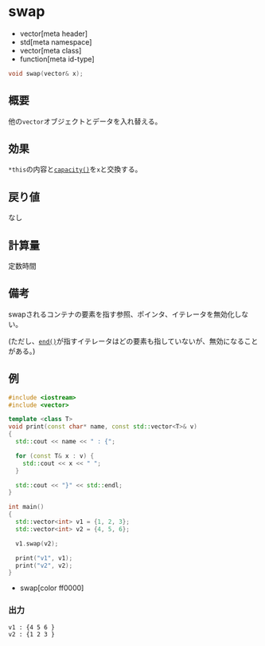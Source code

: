 # swap
* vector[meta header]
* std[meta namespace]
* vector[meta class]
* function[meta id-type]

```cpp
void swap(vector& x);
```

## 概要
他の`vector`オブジェクトとデータを入れ替える。


## 効果
`*this`の内容と[`capacity()`](capacity.md)を`x`と交換する。


## 戻り値
なし


## 計算量
定数時間


## 備考
swapされるコンテナの要素を指す参照、ポインタ、イテレータを無効化しない。

(ただし、[`end()`](end.md)が指すイテレータはどの要素も指していないが、無効になることがある。)


## 例
```cpp example
#include <iostream>
#include <vector>

template <class T>
void print(const char* name, const std::vector<T>& v)
{
  std::cout << name << " : {";

  for (const T& x : v) {
    std::cout << x << " ";
  }

  std::cout << "}" << std::endl;
}

int main()
{
  std::vector<int> v1 = {1, 2, 3};
  std::vector<int> v2 = {4, 5, 6};

  v1.swap(v2);

  print("v1", v1);
  print("v2", v2);
}
```
* swap[color ff0000]

### 出力
```
v1 : {4 5 6 }
v2 : {1 2 3 }
```

